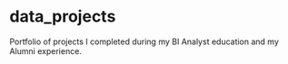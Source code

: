 # data_projects
Portfolio of projects I completed during my BI Analyst education and my Alumni experience.
